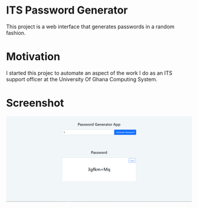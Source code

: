 # ITS Password Generator

This project is a web interface that generates passwords in a random fashion.

# Motivation

I started this projec to automate an aspect of the work I do as an ITS support officer at the University Of Ghana Computing System.

# Screenshot

[![ITS password generator screenshot](images/pass-gen.PNG "ITS password generator screenshot")](https://drive.google.com/file/d/1ozLLqT1RXJmseM14IPMwSHMfizx5uTvM/view?usp=sharing)
